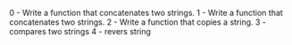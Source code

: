 0 - Write a function that concatenates two strings.
1 - Write a function that concatenates two strings.
2 - Write a function that copies a string.
3 - compares two strings
4 - revers string
